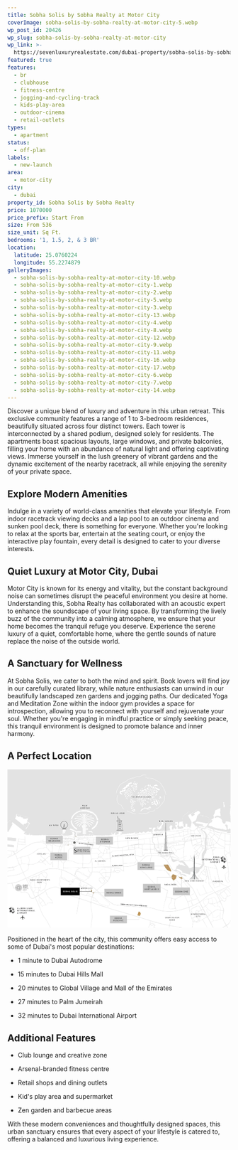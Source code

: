 ```yaml
---
title: Sobha Solis by Sobha Realty at Motor City
coverImage: sobha-solis-by-sobha-realty-at-motor-city-5.webp
wp_post_id: 20426
wp_slug: sobha-solis-by-sobha-realty-at-motor-city
wp_link: >-
  https://sevenluxuryrealestate.com/dubai-property/sobha-solis-by-sobha-realty-at-motor-city/
featured: true
features:
  - br
  - clubhouse
  - fitness-centre
  - jogging-and-cycling-track
  - kids-play-area
  - outdoor-cinema
  - retail-outlets
types:
  - apartment
status:
  - off-plan
labels:
  - new-launch
area:
  - motor-city
city:
  - dubai
property_id: Sobha Solis by Sobha Realty
price: 1070000
price_prefix: Start From
size: From 536
size_unit: Sq Ft.
bedrooms: '1, 1.5, 2, & 3 BR'
location:
  latitude: 25.0760224
  longitude: 55.2274879
galleryImages:
  - sobha-solis-by-sobha-realty-at-motor-city-10.webp
  - sobha-solis-by-sobha-realty-at-motor-city-1.webp
  - sobha-solis-by-sobha-realty-at-motor-city-2.webp
  - sobha-solis-by-sobha-realty-at-motor-city-5.webp
  - sobha-solis-by-sobha-realty-at-motor-city-3.webp
  - sobha-solis-by-sobha-realty-at-motor-city-13.webp
  - sobha-solis-by-sobha-realty-at-motor-city-4.webp
  - sobha-solis-by-sobha-realty-at-motor-city-8.webp
  - sobha-solis-by-sobha-realty-at-motor-city-12.webp
  - sobha-solis-by-sobha-realty-at-motor-city-9.webp
  - sobha-solis-by-sobha-realty-at-motor-city-11.webp
  - sobha-solis-by-sobha-realty-at-motor-city-16.webp
  - sobha-solis-by-sobha-realty-at-motor-city-17.webp
  - sobha-solis-by-sobha-realty-at-motor-city-6.webp
  - sobha-solis-by-sobha-realty-at-motor-city-7.webp
  - sobha-solis-by-sobha-realty-at-motor-city-14.webp
---
```


Discover a unique blend of luxury and adventure in this urban retreat. This exclusive community features a range of 1 to 3-bedroom residences, beautifully situated across four distinct towers. Each tower is interconnected by a shared podium, designed solely for residents. The apartments boast spacious layouts, large windows, and private balconies, filling your home with an abundance of natural light and offering captivating views. Immerse yourself in the lush greenery of vibrant gardens and the dynamic excitement of the nearby racetrack, all while enjoying the serenity of your private space.

## **Explore Modern Amenities**

Indulge in a variety of world-class amenities that elevate your lifestyle. From indoor racetrack viewing decks and a lap pool to an outdoor cinema and sunken pool deck, there is something for everyone. Whether you're looking to relax at the sports bar, entertain at the seating court, or enjoy the interactive play fountain, every detail is designed to cater to your diverse interests.

## **Quiet Luxury at Motor City, Dubai**

Motor City is known for its energy and vitality, but the constant background noise can sometimes disrupt the peaceful environment you desire at home. Understanding this, Sobha Realty has collaborated with an acoustic expert to enhance the soundscape of your living space. By transforming the lively buzz of the community into a calming atmosphere, we ensure that your home becomes the tranquil refuge you deserve. Experience the serene luxury of a quiet, comfortable home, where the gentle sounds of nature replace the noise of the outside world.

## **A Sanctuary for Wellness**

At Sobha Solis, we cater to both the mind and spirit. Book lovers will find joy in our carefully curated library, while nature enthusiasts can unwind in our beautifully landscaped zen gardens and jogging paths. Our dedicated Yoga and Meditation Zone within the indoor gym provides a space for introspection, allowing you to reconnect with yourself and rejuvenate your soul. Whether you're engaging in mindful practice or simply seeking peace, this tranquil environment is designed to promote balance and inner harmony.

## **A Perfect Location**

![Sobha Solis by Sobha Realty at Motor City - Seven Luxury Real Estate](images/sobha-solis-by-sobha-realty-at-motor-city-15-1000x708.webp)

Positioned in the heart of the city, this community offers easy access to some of Dubai's most popular destinations:

- 1 minute to Dubai Autodrome

- 15 minutes to Dubai Hills Mall

- 20 minutes to Global Village and Mall of the Emirates

- 27 minutes to Palm Jumeirah

- 32 minutes to Dubai International Airport

## **Additional Features**

- Club lounge and creative zone

- Arsenal-branded fitness centre

- Retail shops and dining outlets

- Kid's play area and supermarket

- Zen garden and barbecue areas

With these modern conveniences and thoughtfully designed spaces, this urban sanctuary ensures that every aspect of your lifestyle is catered to, offering a balanced and luxurious living experience.
